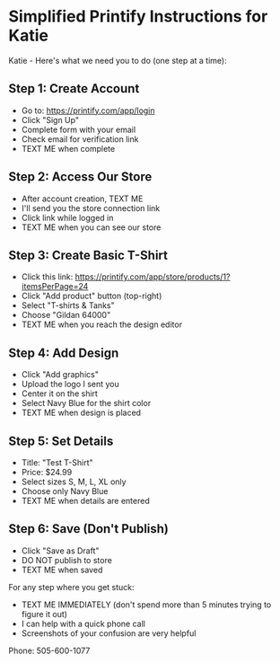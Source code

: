 # Simplified Printify Instructions for Katie


Katie - Here's what we need you to do (one step at a time):

## Step 1: Create Account
- Go to: https://printify.com/app/login
- Click "Sign Up"
- Complete form with your email
- Check email for verification link
- TEXT ME when complete

## Step 2: Access Our Store
- After account creation, TEXT ME
- I'll send you the store connection link
- Click link while logged in
- TEXT ME when you can see our store

## Step 3: Create Basic T-Shirt
- Click this link: https://printify.com/app/store/products/1?itemsPerPage=24
- Click "Add product" button (top-right)
- Select "T-shirts & Tanks"
- Choose "Gildan 64000"
- TEXT ME when you reach the design editor

## Step 4: Add Design
- Click "Add graphics"
- Upload the logo I sent you
- Center it on the shirt
- Select Navy Blue for the shirt color
- TEXT ME when design is placed

## Step 5: Set Details
- Title: "Test T-Shirt"
- Price: $24.99
- Select sizes S, M, L, XL only
- Choose only Navy Blue
- TEXT ME when details are entered

## Step 6: Save (Don't Publish)
- Click "Save as Draft"
- DO NOT publish to store
- TEXT ME when saved

For any step where you get stuck:
- TEXT ME IMMEDIATELY (don't spend more than 5 minutes trying to figure it out)
- I can help with a quick phone call
- Screenshots of your confusion are very helpful

Phone: 505-600-1077 